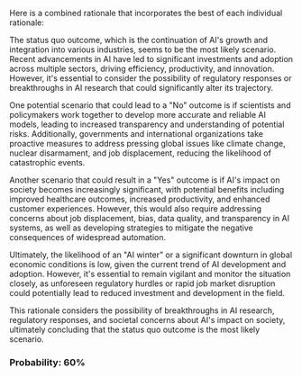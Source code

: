 Here is a combined rationale that incorporates the best of each individual rationale:

The status quo outcome, which is the continuation of AI's growth and integration into various industries, seems to be the most likely scenario. Recent advancements in AI have led to significant investments and adoption across multiple sectors, driving efficiency, productivity, and innovation. However, it's essential to consider the possibility of regulatory responses or breakthroughs in AI research that could significantly alter its trajectory.

One potential scenario that could lead to a "No" outcome is if scientists and policymakers work together to develop more accurate and reliable AI models, leading to increased transparency and understanding of potential risks. Additionally, governments and international organizations take proactive measures to address pressing global issues like climate change, nuclear disarmament, and job displacement, reducing the likelihood of catastrophic events.

Another scenario that could result in a "Yes" outcome is if AI's impact on society becomes increasingly significant, with potential benefits including improved healthcare outcomes, increased productivity, and enhanced customer experiences. However, this would also require addressing concerns about job displacement, bias, data quality, and transparency in AI systems, as well as developing strategies to mitigate the negative consequences of widespread automation.

Ultimately, the likelihood of an "AI winter" or a significant downturn in global economic conditions is low, given the current trend of AI development and adoption. However, it's essential to remain vigilant and monitor the situation closely, as unforeseen regulatory hurdles or rapid job market disruption could potentially lead to reduced investment and development in the field.

This rationale considers the possibility of breakthroughs in AI research, regulatory responses, and societal concerns about AI's impact on society, ultimately concluding that the status quo outcome is the most likely scenario.

### Probability: 60%